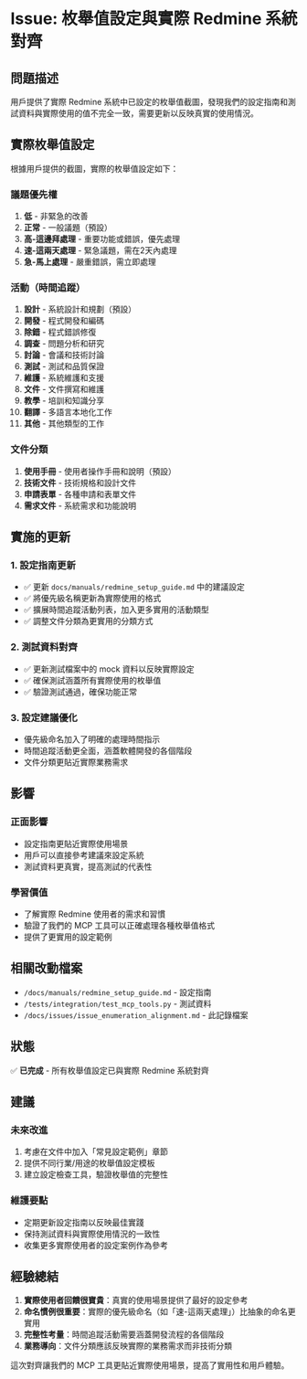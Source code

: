 # Issue: 枚舉值設定與實際 Redmine 系統對齊

## 問題描述

用戶提供了實際 Redmine 系統中已設定的枚舉值截圖，發現我們的設定指南和測試資料與實際使用的值不完全一致，需要更新以反映真實的使用情況。

## 實際枚舉值設定

根據用戶提供的截圖，實際的枚舉值設定如下：

### 議題優先權
1. **低** - 非緊急的改善
2. **正常** - 一般議題（預設）
3. **高-這邊拜處理** - 重要功能或錯誤，優先處理
4. **速-這兩天處理** - 緊急議題，需在2天內處理
5. **急-馬上處理** - 嚴重錯誤，需立即處理

### 活動（時間追蹤）
1. **設計** - 系統設計和規劃（預設）
2. **開發** - 程式開發和編碼
3. **除錯** - 程式錯誤修復
4. **調查** - 問題分析和研究
5. **討論** - 會議和技術討論
6. **測試** - 測試和品質保證
7. **維護** - 系統維護和支援
8. **文件** - 文件撰寫和維護
9. **教學** - 培訓和知識分享
10. **翻譯** - 多語言本地化工作
11. **其他** - 其他類型的工作

### 文件分類
1. **使用手冊** - 使用者操作手冊和說明（預設）
2. **技術文件** - 技術規格和設計文件
3. **申請表單** - 各種申請和表單文件
4. **需求文件** - 系統需求和功能說明

## 實施的更新

### 1. 設定指南更新
- ✅ 更新 `docs/manuals/redmine_setup_guide.md` 中的建議設定
- ✅ 將優先級名稱更新為實際使用的格式
- ✅ 擴展時間追蹤活動列表，加入更多實用的活動類型
- ✅ 調整文件分類為更實用的分類方式

### 2. 測試資料對齊
- ✅ 更新測試檔案中的 mock 資料以反映實際設定
- ✅ 確保測試涵蓋所有實際使用的枚舉值
- ✅ 驗證測試通過，確保功能正常

### 3. 設定建議優化
- 優先級命名加入了明確的處理時間指示
- 時間追蹤活動更全面，涵蓋軟體開發的各個階段
- 文件分類更貼近實際業務需求

## 影響

### 正面影響
- 設定指南更貼近實際使用場景
- 用戶可以直接參考建議來設定系統
- 測試資料更真實，提高測試的代表性

### 學習價值
- 了解實際 Redmine 使用者的需求和習慣
- 驗證了我們的 MCP 工具可以正確處理各種枚舉值格式
- 提供了更實用的設定範例

## 相關改動檔案

- `/docs/manuals/redmine_setup_guide.md` - 設定指南
- `/tests/integration/test_mcp_tools.py` - 測試資料
- `/docs/issues/issue_enumeration_alignment.md` - 此記錄檔案

## 狀態

✅ **已完成** - 所有枚舉值設定已與實際 Redmine 系統對齊

## 建議

### 未來改進
1. 考慮在文件中加入「常見設定範例」章節
2. 提供不同行業/用途的枚舉值設定模板
3. 建立設定檢查工具，驗證枚舉值的完整性

### 維護要點
- 定期更新設定指南以反映最佳實踐
- 保持測試資料與實際使用情況的一致性
- 收集更多實際使用者的設定案例作為參考

## 經驗總結

1. **實際使用者回饋很寶貴**：真實的使用場景提供了最好的設定參考
2. **命名慣例很重要**：實際的優先級命名（如「速-這兩天處理」）比抽象的命名更實用
3. **完整性考量**：時間追蹤活動需要涵蓋開發流程的各個階段
4. **業務導向**：文件分類應該反映實際的業務需求而非技術分類

這次對齊讓我們的 MCP 工具更貼近實際使用場景，提高了實用性和用戶體驗。